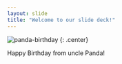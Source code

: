 ```yaml
---
layout: slide
title: "Welcome to our slide deck!"
---
```


![panda-birthday](https://cloud.githubusercontent.com/assets/16547949/25400994/60f64804-29c2-11e7-8a6d-4401d7d294b9.jpg)
{: .center}

Happy Birthday from uncle Panda!
